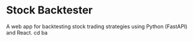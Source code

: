 # Stock Backtester

A web app for backtesting stock trading strategies using Python (FastAPI) and React.
cd ba
